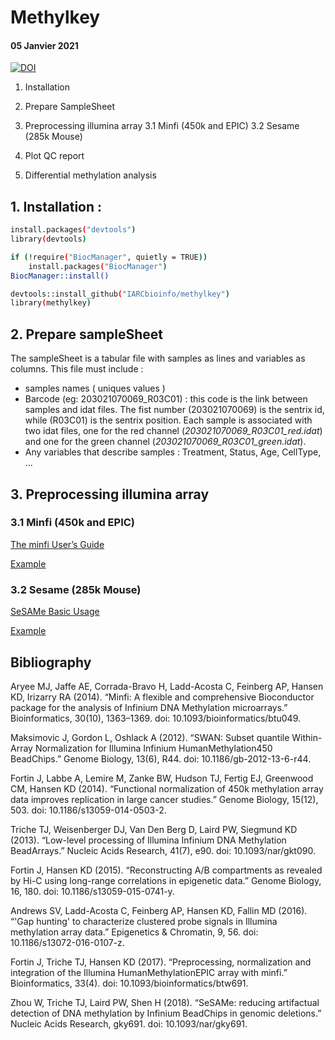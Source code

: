 # Methylkey
#### 05 Janvier 2021

[![DOI](https://zenodo.org/badge/139563728.svg)](https://zenodo.org/badge/latestdoi/139563728)

1. Installation
2. Prepare SampleSheet
3. Preprocessing illumina array
  3.1 Minfi (450k and EPIC)
  3.2 Sesame (285k Mouse)

4. Plot QC report
5. Differential methylation analysis

## 1. Installation :

```bash
install.packages("devtools") 
library(devtools)

if (!require("BiocManager", quietly = TRUE))
    install.packages("BiocManager")
BiocManager::install()

devtools::install_github("IARCbioinfo/methylkey")
library(methylkey)
```

## 2. Prepare sampleSheet

The sampleSheet is a tabular file with samples as lines and variables as columns. This file must include : 
  * samples names ( uniques values )
  * Barcode (eg: 203021070069_R03C01) : this code is the link between samples and idat files. The fist number (203021070069) is the sentrix id, while (R03C01) is the sentrix position. Each sample is associated with two idat files, one for the red channel (*203021070069_R03C01_red.idat*) and one for the green channel (*203021070069_R03C01_green.idat*).
  * Any variables that describe samples : Treatment, Status, Age, CellType, ...


## 3. Preprocessing illumina array

### 3.1 Minfi (450k and EPIC)

[The minfi User’s Guide](http://bioconductor.org/packages/release/bioc/vignettes/minfi/inst/doc/minfi.html)

[Example](examples/dataloader.minfi.Rmd)

### 3.2 Sesame (285k Mouse)

[SeSAMe Basic Usage](https://bioconductor.org/packages/release/bioc/vignettes/sesame/inst/doc/sesame.html)

[Example](examples/dataloader.minfi.Rmd)




## Bibliography

Aryee MJ, Jaffe AE, Corrada-Bravo H, Ladd-Acosta C, Feinberg AP, Hansen KD, Irizarry RA (2014). “Minfi: A flexible and comprehensive Bioconductor package for the analysis of Infinium DNA Methylation microarrays.” Bioinformatics, 30(10), 1363–1369. doi: 10.1093/bioinformatics/btu049.

Maksimovic J, Gordon L, Oshlack A (2012). “SWAN: Subset quantile Within-Array Normalization for Illumina Infinium HumanMethylation450 BeadChips.” Genome Biology, 13(6), R44. doi: 10.1186/gb-2012-13-6-r44.

Fortin J, Labbe A, Lemire M, Zanke BW, Hudson TJ, Fertig EJ, Greenwood CM, Hansen KD (2014). “Functional normalization of 450k methylation array data improves replication in large cancer studies.” Genome Biology, 15(12), 503. doi: 10.1186/s13059-014-0503-2.

Triche TJ, Weisenberger DJ, Van Den Berg D, Laird PW, Siegmund KD (2013). “Low-level processing of Illumina Infinium DNA Methylation BeadArrays.” Nucleic Acids Research, 41(7), e90. doi: 10.1093/nar/gkt090.

Fortin J, Hansen KD (2015). “Reconstructing A/B compartments as revealed by Hi-C using long-range correlations in epigenetic data.” Genome Biology, 16, 180. doi: 10.1186/s13059-015-0741-y.

Andrews SV, Ladd-Acosta C, Feinberg AP, Hansen KD, Fallin MD (2016). “'Gap hunting' to characterize clustered probe signals in Illumina methylation array data.” Epigenetics & Chromatin, 9, 56. doi: 10.1186/s13072-016-0107-z.

Fortin J, Triche TJ, Hansen KD (2017). “Preprocessing, normalization and integration of the Illumina HumanMethylationEPIC array with minfi.” Bioinformatics, 33(4). doi: 10.1093/bioinformatics/btw691.

Zhou W, Triche TJ, Laird PW, Shen H (2018). “SeSAMe: reducing artifactual detection of DNA methylation by Infinium BeadChips in genomic deletions.” Nucleic Acids Research, gky691. doi: 10.1093/nar/gky691.
